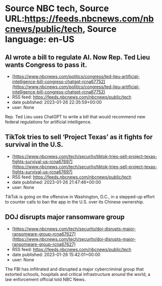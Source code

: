 # Source NBC tech, Source URL:https://feeds.nbcnews.com/nbcnews/public/tech, Source language: en-US

## AI wrote a bill to regulate AI. Now Rep. Ted Lieu wants Congress to pass it.
 - [https://www.nbcnews.com/politics/congress/ted-lieu-artificial-intelligence-bill-congress-chatgpt-rcna67752](https://www.nbcnews.com/politics/congress/ted-lieu-artificial-intelligence-bill-congress-chatgpt-rcna67752)
 - RSS feed: https://feeds.nbcnews.com/nbcnews/public/tech
 - date published: 2023-01-26 22:35:59+00:00
 - user: None

Rep. Ted Lieu uses ChatGPT to write a bill that would recommend new federal regulations for artificial intelligence.

## TikTok tries to sell ‘Project Texas’ as it fights for survival in the U.S.
 - [https://www.nbcnews.com/tech/security/tiktok-tries-sell-project-texas-fights-survival-us-rcna67697](https://www.nbcnews.com/tech/security/tiktok-tries-sell-project-texas-fights-survival-us-rcna67697)
 - RSS feed: https://feeds.nbcnews.com/nbcnews/public/tech
 - date published: 2023-01-26 21:47:46+00:00
 - user: None

TikTok is going on the offensive in Washington, D.C., in a stepped-up effort to counter calls to ban the app in the U.S. over its Chinese ownership.

## DOJ disrupts major ransomware group
 - [https://www.nbcnews.com/tech/security/doj-disrupts-major-ransomware-group-rcna67627](https://www.nbcnews.com/tech/security/doj-disrupts-major-ransomware-group-rcna67627)
 - RSS feed: https://feeds.nbcnews.com/nbcnews/public/tech
 - date published: 2023-01-26 15:42:01+00:00
 - user: None

The FBI has infiltrated and disrupted a major cybercriminal group that extorted schools, hospitals and critical infrastructure around the world, a law enforcement official told NBC News.
